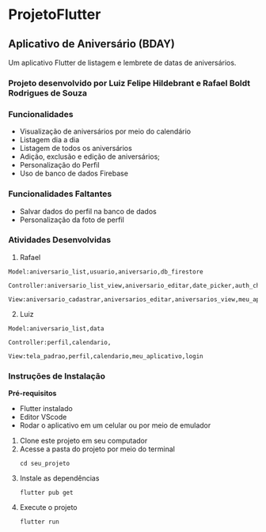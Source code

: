 # ProjetoFlutter

## Aplicativo de Aniversário (BDAY)

Um aplicativo Flutter de listagem e lembrete de datas de aniversários.

### Projeto desenvolvido por Luiz Felipe Hildebrant e Rafael Boldt Rodrigues de Souza

### Funcionalidades
- Visualização de aniversários por meio do calendário
- Listagem dia a dia
- Listagem de todos os aniversários
- Adição, exclusão e edição de aniversários;
- Personalização do Perfil
- Uso de banco de dados Firebase
### Funcionalidades Faltantes 
- Salvar dados do perfil na banco de dados
- Personalização da foto de perfil
### Atividades Desenvolvidas

  1. Rafael

    Model:aniversario_list,usuario,aniversario,db_firestore

    Controller:aniversario_list_view,aniversario_editar,date_picker,auth_check

    View:aniversario_cadastrar,aniversarios_editar,aniversarios_view,meu_aplicativo,aniversario_list,date_picker,input_counter,auth_check
  2. Luiz

    Model:aniversario_list,data

    Controller:perfil,calendario,

    View:tela_padrao,perfil,calendario,meu_aplicativo,login
### Instruções de Instalação

**Pré-requisitos**
- Flutter instalado
- Editor VScode
- Rodar o aplicativo em um celular ou por meio de emulador

 1. Clone este projeto em seu computador
 2. Acesse a pasta do projeto por meio do terminal
    ```
    cd seu_projeto
    ```
 4. Instale as dependências
    ```
    flutter pub get
    ```
 6. Execute o projeto
    ```
    flutter run
    ```
